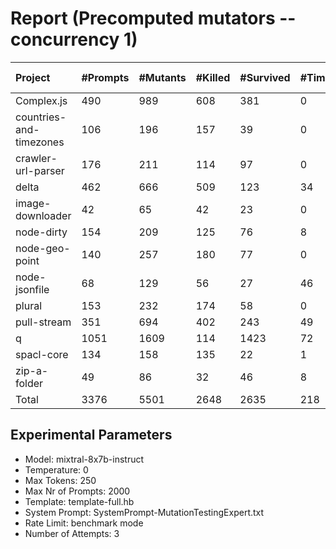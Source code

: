 # Report (Precomputed mutators --concurrency 1)
| Project | #Prompts | #Mutants | #Killed | #Survived | #Timeout | MutationScore | LLMorpheus Time | Stryker Time | #Prompt Tokens | #Completion Tokens | #Total Tokens  |
|:--------|:---------|:---------|:--------|:----------|----------|---------------|-----------------|--------------|----------------|--------------------|----------------|
| Complex.js | 490 | 989 | 608 | 381 | 0 | 61.48 | 3372.45 | 520.01 | 960545 | 98260 | 1058805 |
| countries-and-timezones | 106 | 196 | 157 | 39 | 0 | 80.1 | 1071.57 | 285.14 | 104291 | 22228 | 126519 |
| crawler-url-parser | 176 | 211 | 114 | 97 | 0 | 54.03 | 1669.78 | 698.95 | 384404 | 32771 | 417175 |
| delta | 462 | 666 | 509 | 123 | 34 | 81.53 | 3199.74 | 3398.17 | 882477 | 89050 | 971527 |
| image-downloader | 42 | 65 | 42 | 23 | 0 | 64.62 | 432.08 | 378.08 | 24140 | 8005 | 32145 |
| node-dirty | 154 | 209 | 125 | 76 | 8 | 63.64 | 1554.61 | 185.18 | 242671 | 26837 | 269508 |
| node-geo-point | 140 | 257 | 180 | 77 | 0 | 70.04 | 1416.99 | 850.15 | 318251 | 28316 | 346567 |
| node-jsonfile | 68 | 129 | 56 | 27 | 46 | 79.07 | 740.68 | 431.76 | 56273 | 12101 | 68374 |
| plural | 153 | 232 | 174 | 58 | 0 | 75 | 1546.99 | 120.7 | 261626 | 25293 | 286919 |
| pull-stream | 351 | 694 | 402 | 243 | 49 | 64.99 | 2660.01 | 1259.31 | 204431 | 70142 | 274573 |
| q | 1051 | 1609 | 114 | 1423 | 72 | 11.56 | 6149.24 | 11173.93 | 2103232 | 188223 | 2291455 |
| spacl-core | 134 | 158 | 135 | 22 | 1 | 86.08 | 1416.02 | 534.7 | 162695 | 26751 | 189446 |
| zip-a-folder | 49 | 86 | 32 | 46 | 8 | 46.51 | 500.53 | 489.08 | 81279 | 9372 | 90651 |
| Total | 3376 | 5501 | 2648 | 2635 | 218 | - | 25730.69 | 20325.16 | 5786315 | 637349 | 6423664 |
## Experimental Parameters
  - Model: mixtral-8x7b-instruct
  - Temperature: 0
  - Max Tokens: 250
  - Max Nr of Prompts: 2000
  - Template: template-full.hb
  - System Prompt: SystemPrompt-MutationTestingExpert.txt
  - Rate Limit: benchmark mode
  - Number of Attempts: 3



